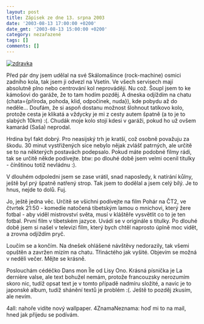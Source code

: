 ```yaml
---
layout: post
title: Zápisek ze dne 13. srpna 2003
date: '2003-08-13 17:00:00 +0200'
date_gmt: '2003-08-13 15:00:00 +0200'
category: nezařazené
tags: []
comments: []
---
```

<div >  <a href="wallpaper.php"><img alt="zdravka" src="%base_url%/assets/old-images/zdravka.jpg"></a>  </div>
<p>Před pár dny jsem udělal na své Skálomašince (rock-machine) osmici zadního kola, tak jsem ji odvezl na Vsetín.  Ve všech servisech mají absolutně plno nebo centrování kol neprovádějí. Nu což. Šoupl jsem to ke kámošovi  do garáže, že to tam hodím pozděj. A dneska odjíždím na chatu (chata={příroda, pohoda, klid, odpočinek, nuda}),  kde pobydu až do neděle... Doufám, že si aspoň dostanu možnost šlohnout tatíkovo kolo, protože cesta je klikatá  a vždycky je mi z cesty autem špatně (a to je to slabých 10km) :(. Chudák moje kolo stojí kdesi v garáži,  pokud ho už ovšem kamarád (Saša) neprodal.</p>
<p>Hrdina byl fakt dobrý. Pro neasijský trh je kratší, což osobně považuju za škodu. 30 minut vystřižených  sice nebylo nějak zvlášť patrných, ale určitě se to na některých postavách podepsalo. Pokud máte podobné filmy  rádi, tak se určitě někde podívejte. btw: po dlouhé době jsem velmi ocenil titulky - čínštinou totiž nevládnu :).</p>
<p>V dlouhém odpoledni jsem se zase vrátil, snad naposledy, k natírání kůlny, ještě byl prý špatně natřený strop.  Tak jsem to dodělal a jsem celý bílý. Je to hnus, nejde to dolů. Fuj.</p>
<p>Jo, ještě jedna věc. Určitě se všichni podívejte na film Pohár na ČT2, ve čtvrtek 21:50 - komedie  natočená tibetským lamou o mnichovi, který žere fotbal - aby viděl mistrovství světa, musí v kláštěře  vysvětlit co to je ten fotbal. První film v tibetském jazyce. Uvádí se v originále s titulky.  Po dlouhé době jsem si našel v televizi film, který bych chtěl naprosto úplně moc vidět, a zrovna  odjíždím pryč.</p>
<p>Loučím se a končím. Na dnešek ohlášené návštěvy nedorazily, tak všemi opuštěn a zavržen mizím na chatu.  Třináctého jak vyšité. Objevím se možná v neděli večer. Mějte se krásně.</p>
<p>Poslouchám cédéčko Dans mon &Icirc;le od Lisy Ono. Krásná písnička je La derni&egrave;re valse, ale text  bohužel nemám, protože francouzsky nerozumím skoro nic, tudíž opsat text je v tomto případě nadmíru složité,  a navíc je to japonské album, tudíž shánění textů je problém :(. Ještě to pozděj zkusím, ale nevím.</p>
<p>4all: nahoře vidíte nový wallpaper. 4ZnamaNeznama: hoď mi to na mail, hned jak přijedu se podívám.</p>
